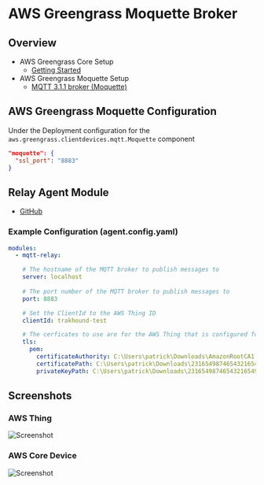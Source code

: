 # AWS Greengrass Moquette Broker

## Overview
- AWS Greengrass Core Setup
  - [Getting Started](https://docs.aws.amazon.com/greengrass/v1/developerguide/install-ggc.html)
- AWS Greengrass Moquette Setup
  - [MQTT 3.1.1 broker (Moquette)](https://docs.aws.amazon.com/greengrass/v2/developerguide/mqtt-broker-moquette-component.html)

## AWS Greengrass Moquette Configuration
Under the Deployment configuration for the `aws.greengrass.clientdevices.mqtt.Moquette` component
```json
"moquette": {
  "ssl_port": "8883"
}
```

## Relay Agent Module
- [GitHub](https://github.com/TrakHound/MTConnect.NET/tree/master/applications/Agents/MTConnect-Agent-MQTT-Relay)

### Example Configuration (agent.config.yaml)
```yaml
modules:
  - mqtt-relay:

    # The hostname of the MQTT broker to publish messages to
    server: localhost
    
    # The port number of the MQTT broker to publish messages to
    port: 8883

    # Set the ClientId to the AWS Thing ID
    clientId: trakhound-test

    # The cerficates to use are for the AWS Thing that is configured for the AWS Core Device
    tls:
      pem:
        certificateAuthority: C:\Users\patrick\Downloads\AmazonRootCA1.pem
        certificatePath: C:\Users\patrick\Downloads\2316549874654321654984984158961634984794-certificate.pem.crt
        privateKeyPath: C:\Users\patrick\Downloads\2316549874654321654984984158961634984794-private.pem.key
```

## Screenshots

### AWS Thing
![Screenshot](../img/mqtt-aws-thing-certificates.png)

### AWS Core Device
![Screenshot](../img/mqtt-aws-greengrass-moquette-01.png)
